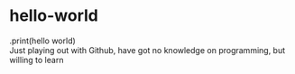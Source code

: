 # hello-world

.print(hello world)
<br>
Just playing out with Github, have got no knowledge on programming, but willing to learn
